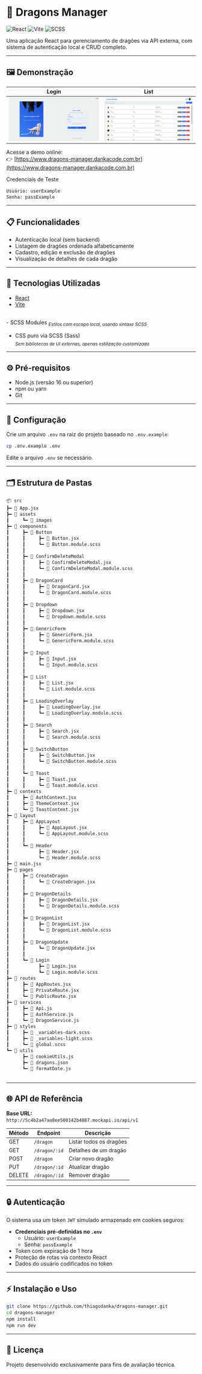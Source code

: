 # 🐉 Dragons Manager

![React](https://img.shields.io/badge/React-20232A?style=for-the-badge&logo=react&logoColor=61DAFB)
![Vite](https://img.shields.io/badge/Vite-B73BFE?style=for-the-badge&logo=vite&logoColor=FFD62E)
![SCSS](https://img.shields.io/badge/Sass-CC6699?style=for-the-badge&logo=sass&logoColor=white)

Uma aplicação React para gerenciamento de dragões via API externa, com sistema de autenticação local e CRUD completo.

---

## 🖼️ Demonstração

| Login | List |
|-------|------|
| <img src="./src/assets/images/screenshot-login.png" width="300">| <img src="./src/assets/images/screenshot-list.png" width="300">|

Acesse a demo online:  
👉 [https://www.dragons-manager.dankacode.com.br](https://www.dragons-manager.dankacode.com.br)

Credenciais de Teste

```plaintext
Usuário: userExample
Senha: passExample
```

---

## 📋 Funcionalidades

- Autenticação local (sem backend)
- Listagem de dragões ordenada alfabeticamente
- Cadastro, edição e exclusão de dragões
- Visualização de detalhes de cada dragão

---

## 🚀 Tecnologias Utilizadas

- [React](https://react.dev/)
- [Vite](https://vitejs.dev/) 
<br>
- SCSS Modules  
  <sub><i>Estilos com escopo local, usando sintaxe SCSS</i></sub>

- CSS puro via SCSS (Sass)  
  <sub><i>Sem bibliotecas de UI externas, apenas estilização customizada</i></sub>
  
---

## ⚙️ Pré-requisitos
- Node.js (versão 16 ou superior)
- npm ou yarn
- Git

---

## 🔧 Configuração
Crie um arquivo `.env` na raiz do projeto baseado no `.env.example`:
```bash
cp .env.example .env
```
Edite o arquivo `.env` se necessário.

---

## 🗂️ Estrutura de Pastas

```plaintext
📦 src  
┣━ 📜 App.jsx  
┣━ 📂 assets  
┃     ┗━ 📂 images  
┣━ 📂 components  
┃     ┣━ 📂 Button  
┃     ┃     ┣━ 📜 Button.jsx  
┃     ┃     ┗━ 📜 Button.module.scss  
┃     ┃ 
┃     ┣━ 📂 ConfirmDeleteModal  
┃     ┃     ┣━ 📜 ConfirmDeleteModal.jsx  
┃     ┃     ┗━ 📜 ConfirmDeleteModal.module.scss  
┃     ┃ 
┃     ┣━ 📂 DragonCard  
┃     ┃     ┣━ 📜 DragonCard.jsx  
┃     ┃     ┗━ 📜 DragonCard.module.scss  
┃     ┃ 
┃     ┣━ 📂 Dropdown  
┃     ┃     ┣━ 📜 Dropdown.jsx  
┃     ┃     ┗━ 📜 Dropdown.module.scss  
┃     ┃ 
┃     ┣━ 📂 GenericForm  
┃     ┃     ┣━ 📜 GenericForm.jsx  
┃     ┃     ┗━ 📜 GenericForm.module.scss  
┃     ┃ 
┃     ┣━ 📂 Input  
┃     ┃     ┣━ 📜 Input.jsx  
┃     ┃     ┗━ 📜 Input.module.scss  
┃     ┃ 
┃     ┣━ 📂 List  
┃     ┃     ┣━ 📜 List.jsx  
┃     ┃     ┗━ 📜 List.module.scss  
┃     ┃ 
┃     ┣━ 📂 LoadingOverlay  
┃     ┃     ┣━ 📜 LoadingOverlay.jsx  
┃     ┃     ┗━ 📜 LoadingOverlay.module.scss  
┃     ┃ 
┃     ┣━ 📂 Search  
┃     ┃     ┣━ 📜 Search.jsx  
┃     ┃     ┗━ 📜 Search.module.scss  
┃     ┃ 
┃     ┣━ 📂 SwitchButton  
┃     ┃     ┣━ 📜 SwitchButton.jsx  
┃     ┃     ┗━ 📜 SwitchButton.module.scss  
┃     ┃ 
┃     ┗━ 📂 Toast  
┃     ┃     ┣━ 📜 Toast.jsx  
┃     ┃     ┗━ 📜 Toast.module.scss
┣━ 📂 contexts  
┃     ┣━ 📜 AuthContext.jsx  
┃     ┣━ 📜 ThemeContext.jsx  
┃     ┗━ 📜 ToastContext.jsx
┣━ 📂 layout  
┃     ┣━ 📂 AppLayout  
┃     ┃     ┣━ 📜 AppLayout.jsx  
┃     ┃     ┗━ 📜 AppLayout.module.scss  
┃     ┃ 
┃     ┗━ 📂 Header  
┃           ┣━ 📜 Header.jsx  
┃           ┗━ 📜 Header.module.scss  
┣━ 📜 main.jsx  
┣━ 📂 pages  
┃     ┣━ 📂 CreateDragon  
┃     ┃     ┗━ 📜 CreateDragon.jsx  
┃     ┃ 
┃     ┣━ 📂 DragonDetails  
┃     ┃     ┣━ 📜 DragonDetails.jsx  
┃     ┃     ┗━ 📜 DragonDetails.module.scss  
┃     ┃ 
┃     ┣━ 📂 DragonList  
┃     ┃     ┣━ 📜 DragonList.jsx  
┃     ┃     ┗━ 📜 DragonList.module.scss  
┃     ┃ 
┃     ┣━ 📂 DragonUpdate  
┃     ┃     ┗━ 📜 DragonUpdate.jsx  
┃     ┃ 
┃     ┗━ 📂 Login  
┃           ┣━ 📜 Login.jsx  
┃           ┗━ 📜 Login.module.scss  
┣━ 📂 routes  
┃     ┣━ 📜 AppRoutes.jsx  
┃     ┣━ 📜 PrivateRoute.jsx  
┃     ┗━ 📜 PublicRoute.jsx  
┣━ 📂 services  
┃     ┣━ 📜 Api.js  
┃     ┣━ 📜 AuthService.js  
┃     ┗━ 📜 DragonService.js  
┣━ 📂 styles  
┃     ┣━ 📜 _variables-dark.scss  
┃     ┣━ 📜 _variables-light.scss  
┃     ┗━ 📜 global.scss  
┗━ 📂 utils  
      ┣━ 📜 cookieUtils.js  
      ┣━ 📜 dragons.json  
      ┗━ 📜 formatDate.js  


```

---

## 🌐 API de Referência

**Base URL:**  
`http://5c4b2a47aa8ee500142b4887.mockapi.io/api/v1`

| Método | Endpoint         | Descrição                |
|--------|------------------|-------------------------|
| GET    | `/dragon`        | Listar todos os dragões |
| GET    | `/dragon/:id`    | Detalhes de um dragão   |
| POST   | `/dragon`        | Criar novo dragão       |
| PUT    | `/dragon/:id`    | Atualizar dragão        |
| DELETE | `/dragon/:id`    | Remover dragão          |

---

## 🔒 Autenticação

O sistema usa um token `JWT` simulado armazenado em cookies seguros:

- **Credenciais pré-definidas no `.env`**
  - Usuário: `userExample`
  - Senha: `passExample`
- Token com expiração de 1 hora
- Proteção de rotas via contexto React
- Dados do usuário codificados no token

---

## ⚡ Instalação e Uso

```bash
git clone https://github.com/thiagodanka/dragons-manager.git
cd dragons-manager
npm install
npm run dev
```

---

## 📄 Licença

Projeto desenvolvido exclusivamente para fins de avaliação técnica.

